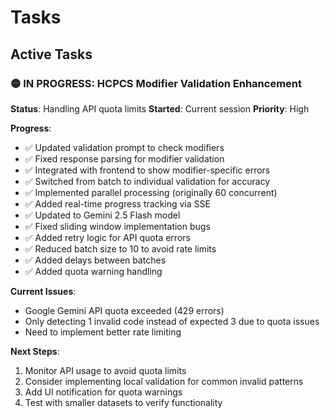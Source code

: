 # Tasks

## Active Tasks

### 🟡 IN PROGRESS: HCPCS Modifier Validation Enhancement
**Status**: Handling API quota limits
**Started**: Current session
**Priority**: High

**Progress**:
- ✅ Updated validation prompt to check modifiers
- ✅ Fixed response parsing for modifier validation
- ✅ Integrated with frontend to show modifier-specific errors
- ✅ Switched from batch to individual validation for accuracy
- ✅ Implemented parallel processing (originally 60 concurrent)
- ✅ Added real-time progress tracking via SSE
- ✅ Updated to Gemini 2.5 Flash model
- ✅ Fixed sliding window implementation bugs
- ✅ Added retry logic for API quota errors
- ✅ Reduced batch size to 10 to avoid rate limits
- ✅ Added delays between batches
- ✅ Added quota warning handling

**Current Issues**:
- Google Gemini API quota exceeded (429 errors)
- Only detecting 1 invalid code instead of expected 3 due to quota issues
- Need to implement better rate limiting

**Next Steps**:
1. Monitor API usage to avoid quota limits
2. Consider implementing local validation for common invalid patterns
3. Add UI notification for quota warnings
4. Test with smaller datasets to verify functionality
